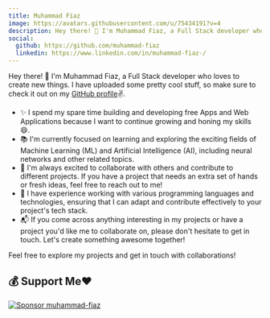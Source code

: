 ```yaml
---
title: Muhammad Fiaz
image: https://avatars.githubusercontent.com/u/75434191?v=4
description: Hey there! 👋 I'm Muhammad Fiaz, a Full Stack developer who loves to create new things. I have uploaded some pretty cool stuff, so make sure to check it out on my GitHub profile
social:
  github: https://github.com/muhammad-fiaz
  linkedin: https://www.linkedin.com/in/muhammad-fiaz-/
---
```

Hey there! 👋 I'm Muhammad Fiaz, a Full Stack developer who loves to create new things. I have uploaded some pretty cool stuff, so make sure to check it out on my [GitHub profile](https://github.com/muhammad-fiaz)✌️.

- ✨ I spend my spare time building and developing free Apps and Web Applications because I want to continue growing and honing my skills 😄.
- 📚 I'm currently focused on learning and exploring the exciting fields of Machine Learning (ML) and Artificial Intelligence (AI), including neural networks and other related topics.
- 🤝 I'm always excited to collaborate with others and contribute to different projects. If you have a project that needs an extra set of hands or fresh ideas, feel free to reach out to me!
- 🔧 I have experience working with various programming languages and technologies, ensuring that I can adapt and contribute effectively to your project's tech stack.
- 📬 If you come across anything interesting in my projects or have a project you'd like me to collaborate on, please don't hesitate to get in touch. Let's create something awesome together!

Feel free to explore my projects and get in touch with collaborations!



## 💰 Support Me❤️

[![Sponsor muhammad-fiaz](https://img.shields.io/badge/Sponsor-%231EAEDB.svg?&style=for-the-badge&logo=GitHub-Sponsors&logoColor=white)](https://github.com/sponsors/muhammad-fiaz)


